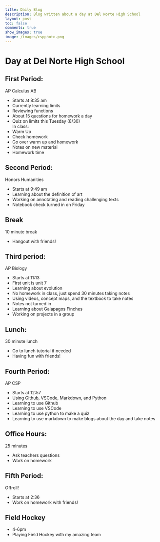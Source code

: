 ```yaml
---
title: Daily Blog
description: Blog written about a day at Del Norte High School
layout: post
toc: false
comments: true
show_images: true
image: /images/cspphoto.png
---
```


# Day at Del Norte High School
## First Period:
AP Calculus AB
- Starts at 8:35 am
- Currently learning limits
- Reviewing functions
- About 15 questions for homework a day
- Quiz on limits this Tuesday (8/30)     
In class:
- Warm Up
- Check homework
- Go over warm up and homework
- Notes on new material
- Homework time

## Second Period:
Honors Humanities
- Starts at 9:49 am
- Learning about the definition of art
- Working on annotating and reading challenging texts
- Notebook check turned in on Friday

## Break
10 minute break
- Hangout with friends!

## Third period:
AP Biology
- Starts at 11:13
- First unit is unit 7
- Learning about evolution
- No homework in class, just spend 30 minutes taking notes
- Using videos, concept maps, and the textbook to take notes
- Notes not turned in
- Learning about Galapagos Finches
- Working on projects in a group

## Lunch:
30 minute lunch
- Go to lunch tutorial if needed
- Having fun with friends!

## Fourth Period:
AP CSP
- Starts at 12:57
- Using Github, VSCode, Markdown, and Python
- Learning to use Github
- Learning to use VSCode
- Learning to use python to make a quiz
- Learning to use markdown to make blogs about the day and take notes

## Office Hours:
25 minutes
- Ask teachers questions
- Work on homework

## Fifth Period:
Offroll!
- Starts at 2:36
- Work on homework with friends!

## Field Hockey
- 4-6pm
- Playing Field Hockey with my amazing team


